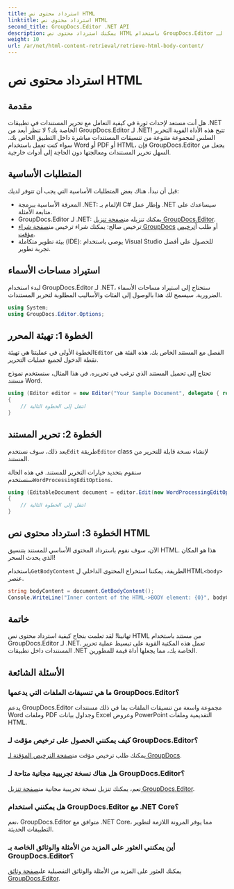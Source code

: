 ```yaml
---
title: استرداد محتوى نص HTML
linktitle: استرداد محتوى نص HTML
second_title: GroupDocs.Editor .NET API
description: يمكنك استرداد محتوى نص HTML باستخدام GroupDocs.Editor لـ .NET من خلال دليلنا خطوة بخطوة. قم بتحسين تطبيقات .NET الخاصة بك بسهولة.
weight: 10
url: /ar/net/html-content-retrieval/retrieve-html-body-content/
---
```


# استرداد محتوى نص HTML

## مقدمة
هل أنت مستعد لإحداث ثورة في كيفية التعامل مع تحرير المستندات في تطبيقات .NET الخاصة بك؟ لا تنظر أبعد من GroupDocs.Editor لـ .NET! تتيح هذه الأداة القوية التحرير السلس لمجموعة متنوعة من تنسيقات المستندات مباشرة داخل التطبيق الخاص بك. سواء كنت تعمل باستخدام Word أو PDF أو HTML، فإن GroupDocs.Editor يجعل من السهل تحرير المستندات ومعالجتها دون الحاجة إلى أدوات خارجية.
## المتطلبات الأساسية
قبل أن نبدأ، هناك بعض المتطلبات الأساسية التي يجب أن تتوفر لديك:
- المعرفة الأساسية ببرمجة .NET: الإلمام بـ C# وإطار عمل .NET سيساعدك على متابعة الأمثلة.
-  GroupDocs.Editor لـ .NET: يمكنك تنزيله من[صفحة تنزيل GroupDocs.Editor](https://releases.groupdocs.com/editor/net/).
-  ترخيص صالح: يمكنك شراء ترخيص من[صفحة شراء GroupDocs](https://purchase.groupdocs.com/buy) أو طلب أ[ترخيص مؤقت](https://purchase.groupdocs.com/temporary-license/).
- بيئة تطوير متكاملة (IDE): يوصى باستخدام Visual Studio للحصول على أفضل تجربة تطوير.
## استيراد مساحات الأسماء
لبدء استخدام GroupDocs.Editor لـ .NET، ستحتاج إلى استيراد مساحات الأسماء الضرورية. سيسمح لك هذا بالوصول إلى الفئات والأساليب المطلوبة لتحرير المستندات.
```csharp
using System;
using GroupDocs.Editor.Options;
```
## الخطوة 1: تهيئة المحرر
الخطوة الأولى في عمليتنا هي تهيئة`Editor` الفصل مع المستند الخاص بك. هذه الفئة هي نقطة الدخول لجميع عمليات التحرير.

تحتاج إلى تحميل المستند الذي ترغب في تحريره. في هذا المثال، سنستخدم نموذج مستند Word.
```csharp
using (Editor editor = new Editor("Your Sample Document", delegate { return new WordProcessingLoadOptions(); }))
{
    // انتقل إلى الخطوة التالية
}
```
## الخطوة 2: تحرير المستند
 بعد ذلك، سوف نستخدم`Edit` طريقة`Editor` class لإنشاء نسخة قابلة للتحرير من المستند.

 سنقوم بتحديد خيارات التحرير للمستند. في هذه الحالة سنستخدم`WordProcessingEditOptions`.
```csharp
using (EditableDocument document = editor.Edit(new WordProcessingEditOptions()))
{
    // انتقل إلى الخطوة التالية
}
```
## الخطوة 3: استرداد محتوى نص HTML
الآن، سوف نقوم باسترداد المحتوى الأساسي للمستند بتنسيق HTML. هذا هو المكان الذي يحدث السحر!

 باستخدام`GetBodyContent` الطريقة، يمكننا استخراج المحتوى الداخلي لHTML`<body>` عنصر.
```csharp
string bodyContent = document.GetBodyContent();
Console.WriteLine("Inner content of the HTML->BODY element: {0}", bodyContent);
```

## خاتمة
تهانينا! لقد تعلمت بنجاح كيفية استرداد محتوى نص HTML من مستند باستخدام GroupDocs.Editor لـ .NET. تعمل هذه المكتبة القوية على تبسيط عملية تحرير المستندات داخل تطبيقات .NET الخاصة بك، مما يجعلها أداة قيمة للمطورين.
## الأسئلة الشائعة
### ما هي تنسيقات الملفات التي يدعمها GroupDocs.Editor؟
يدعم GroupDocs.Editor مجموعة واسعة من تنسيقات الملفات بما في ذلك مستندات Word وملفات PDF وجداول بيانات Excel وعروض PowerPoint التقديمية وملفات HTML.
### كيف يمكنني الحصول على ترخيص مؤقت لـ GroupDocs.Editor؟
 يمكنك طلب ترخيص مؤقت من[صفحة الترخيص المؤقتة لـ GroupDocs](https://purchase.groupdocs.com/temporary-license/).
### هل هناك نسخة تجريبية مجانية متاحة لـ GroupDocs.Editor؟
 نعم، يمكنك تنزيل نسخة تجريبية مجانية من[صفحة تنزيل GroupDocs.Editor](https://releases.groupdocs.com/).
### هل يمكنني استخدام GroupDocs.Editor مع .NET Core؟
نعم، GroupDocs.Editor متوافق مع .NET Core، مما يوفر المرونة اللازمة لتطوير التطبيقات الحديثة.
### أين يمكنني العثور على المزيد من الأمثلة والوثائق الخاصة بـ GroupDocs.Editor؟
 يمكنك العثور على المزيد من الأمثلة والوثائق التفصيلية على[صفحة وثائق GroupDocs.Editor](https://tutorials.groupdocs.com/editor/net/).